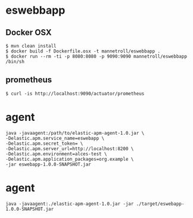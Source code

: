 eswebbapp
=========

## Docker OSX

    $ mvn clean install
    $ docker build -f Dockerfile.osx -t mannetroll/eswebbapp .
    $ docker run --rm -ti -p 8080:8080 -p 9090:9090 mannetroll/eswebbapp /bin/sh
    
## prometheus

    $ curl -is http://localhost:9090/actuator/prometheus
    
# agent

    java -javaagent:/path/to/elastic-apm-agent-1.0.jar \
    -Delastic.apm.service_name=eswebapp \
    -Delastic.apm.secret_token= \
    -Delastic.apm.server_url=http://localhost:8200 \
    -Delastic.apm.environment=alces-test \
    -Delastic.apm.application_packages=org.example \
    -jar eswebapp-1.0.0-SNAPSHOT.jar

# agent

    java -javaagent:./elastic-apm-agent-1.0.jar -jar ./target/eswebapp-1.0.0-SNAPSHOT.jar
